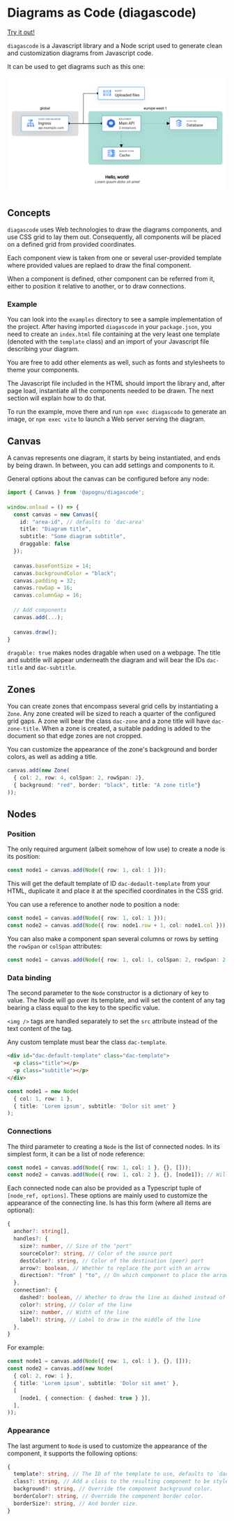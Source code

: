# Diagrams as Code (diagascode)

[Try it out!](https://jsfiddle.net/apognu/uyngxkmL/)

`diagascode` is a Javascript library and a Node script used to generate clean and customization diagrams from Javascript code.

It can be used to get diagrams such as this one:

![Example diagram generated with diagascode](contrib/example.png)

## Concepts

`diagascode` uses Web technologies to draw the diagrams components, and use CSS grid to lay them out. Consequently, all components will be placed on a defined grid from provided coordinates.

Each component view is taken from one or several user-provided template where provided values are replaed to draw the final component.

When a component is defined, other component can be referred from it, either to position it relative to another, or to draw connections.

### Example

You can look into the `examples` directory to see a sample implementation of the project. After having imported `diagascode` in your `package.json`, you need to create an `index.html` file containing at the very least one template (denoted with the `template` class) and an import of your Javascript file describing your diagram.

You are free to add other elements as well, such as fonts and stylesheets to theme your components.

The Javascript file included in the HTML should import the library and, after page load, instantiate all the components needed to be drawn. The next section will explain how to do that.

To run the example, move there and run `npm exec diagascode` to generate an image, or `npm exec vite` to launch a Web server serving the diagram.

## Canvas

A canvas represents one diagram, it starts by being instantiated, and ends by being drawn. In between, you can add settings and components to it.

General options about the canvas can be configured before any node:

```typescript
import { Canvas } from '@apognu/diagascode';

window.onload = () => {
  const canvas = new Canvas({
    id: "area-id", // defaults to 'dac-area'
    title: "Diagram title",
    subtitle: "Some diagram subtitle",
    draggable: false
  });

  canvas.baseFontSize = 14;
  canvas.backgroundColor = "black";
  canvas.padding = 32;
  canvas.rowGap = 16;
  canvas.columnGap = 16;

  // Add components
  canvas.add(...);

  canvas.draw();
}
```

`dragable: true` makes nodes dragable when used on a webpage. The title and subtitle will appear underneath the diagram and will bear the IDs `dac-title` and `dac-subtitle`.

## Zones

You can create zones that encompass several grid cells by instantiating a `Zone`. Any zone created will be sized to reach a quarter of the configured grid gaps. A zone will bear the class `dac-zone` and a zone title will have `dac-zone-title`. When a zone is created, a suitable padding is added to the document so that edge zones are not cropped.

You can customize the appearance of the zone's background and border colors, as well as adding a title.

```typescript
canvas.add(new Zone(
  { col: 2, row: 4, colSpan: 2, rowSpan: 2},
  { background: "red", border: "black", title: "A zone title"}
));
```

## Nodes

### Position

The only required argument (albeit somehow of low use) to create a node is its position:

```typescript
const node1 = canvas.add(Node({ row: 1, col: 1 }));
```

This will get the default template of ID `dac-dedault-template` from your HTML, duplicate it and place it at the specified coordinates in the CSS grid.

You can use a reference to another node to position a node:

```typescript
const node1 = canvas.add(Node({ row: 1, col: 1 }));
const node2 = canvas.add(Node({ row: node1.row + 1, col: node1.col }));
```

You can also make a component span several columns or rows by setting the `rowSpan` or `colSpan` attributes:

```typescript
const node1 = canvas.add(Node({ row: 1, col: 1, colSpan: 2, rowSpan: 2 }));
```

### Data binding

The second parameter to the `Node` constructor is a dictionary of key to value. The Node will go over its template, and will set the content of any tag bearing a class equal to the key to the specific value.

`<img />` tags are handled separately to set the `src` attribute instead of the text content of the tag.

Any custom template must bear the class `dac-template`.

```html
<div id="dac-default-template" class="dac-template">
  <p class="title"></p>
  <p class="subtitle"></p>
</div>
```

```typescript
const node1 = new Node(
  { col: 1, row: 1 },
  { title: 'Lorem ipsum', subtitle: 'Dolor sit amet' }
);
```

### Connections

The third parameter to creating a `Node` is the list of connected nodes. In its simplest form, it can be a list of node reference:

```typescript
const node1 = canvas.add(Node({ row: 1, col: 1 }, {}, []));
const node2 = canvas.add(Node({ row: 1, col: 2 }, {}, [node1]); // Will be connected to node1).
```

Each connected node can also be provided as a Typescript tuple of `[node_ref, options]`. These options are mainly used to customize the appearance of the connecting line. Is has this form (where all items are optional):

```typescript
{
  anchor?: string[],
  handles?: {
    size?: number, // Size of the "port"
    sourceColor?: string, // Color of the source port
    destColor?: string, // Color of the destination (peer) port
    arrow?: boolean, // Whether to replace the port with an arrow
    direction?: "from" | "to", // On which component to place the arrow
  },
  connection?: {
    dashed?: boolean, // Whether to draw the line as dashed instead of full
    color?: string, // Color of the line
    size?: number, // Width of the line
    label?: string, // Label to draw in the middle of the line
  },
}
```

For example:

```typescript
const node1 = canvas.add(Node({ row: 1, col: 1 }, {}, []));
const node2 = canvas.add(new Node(
  { col: 2, row: 1 },
  { title: 'Lorem ipsum', subtitle: 'Dolor sit amet' },
  [
    [node1, { connection: { dashed: true } }],
  ],
));
```

### Appearance

The last argument to `Node` is used to customize the appearance of the component, it supports the following options:

```typescript
{
  template?: string, // The ID of the template to use, defaults to `dac-default-template`.
  class?: string, // Add a class to the resulting component to be styled with CSS
  background?: string, // Override the component background color.
  borderColor?: string, // Override the component border color.
  borderSize?: string, // And border size.
}
```
